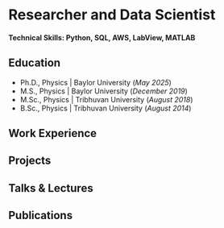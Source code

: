 # Researcher and Data Scientist

#### Technical Skills: Python, SQL, AWS, LabView, MATLAB

## Education
- Ph.D., Physics | Baylor University (_May 2025_)								       		
- M.S., Physics	| Baylor University (_December 2019_)
- M.Sc., Physics	| Tribhuvan University (_August 2018_) 			        		
- B.Sc., Physics | Tribhuvan University (_August 2014_)

## Work Experience


## Projects


## Talks & Lectures


## Publications
